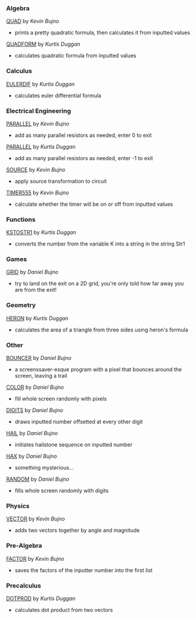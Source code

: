 ### Algebra

[QUAD](/algebra/QUAD.8xp) by *Kevin Bujno*
- prints a pretty quadratic formula, then calculates it from inputted values

[QUADFORM](/algebra/QUADFORM.8xp) by *Kurtis Duggan*
- calculates quadratic formula from inputted values

### Calculus

[EULERDIF](/calculus/EULERDIF.8xp) by *Kurtis Duggan*
- calculates euler differential formula

### Electrical Engineering

[PARALLEL](/electrical-engineering/PARALLEL_KB.8xp) by *Kevin Bujno*
- add as many parallel resistors as needed, enter 0 to exit

[PARALLEL](/electrical-engineering/PARALLEL_CD.8xp) by *Kurtis Duggan*
- add as many parallel resistors as needed, enter -1 to exit

[SOURCE](/electrical-engineering/SOURCE.8xp) by *Kevin Bujno*
- apply source transformation to circuit

[TIMER555](/electrical-engineering/TIMER555.8xp) by *Kevin Bujno*
- calculate whether the timer will be on or off from inputted values

### Functions

[KSTOSTR1](/functions/KSTOSTR1.8xp) by *Kurtis Duggan*
- converts the number from the variable K into a string in the string Str1

### Games

[GRID](/games/GRIX.8xp) by *Daniel Bujno*
- try to land on the exit on a 2D grid, you're only told how far away you are from the exit!

### Geometry

[HERON](/geometry/HERON.8xp) by *Kurtis Duggan*
- calculates the area of a triangle from three sides using heron's formula

### Other

[BOUNCER](/other/BOUNCER.8xp) by *Daniel Bujno*
- a screenssaver-esque program with a pixel that bounces around the screen, leaving a trail

[COLOR](/other/COLOR.8xp) by *Daniel Bujno*
- fill whole screen randomly with pixels

[DIGITS](/other/DIGITS.8xp) by *Daniel Bujno*
- draws inputted number offsetted at every other digit

[HAIL](/other/HAIL.8xp) by *Daniel Bujno*
- initiates hailstone sequence on inputted number

[HAX](/other/HAX.8xp) by *Daniel Bujno*
- something mysterious...

[RANDOM](/other/RANDOM.8xp) by *Daniel Bujno*
- fills whole screen randomly with digits

### Physics

[VECTOR](/physics/VECTOR.8xp) by *Kevin Bujno*
- adds two vectors together by angle and magnitude

### Pre-Algebra

[FACTOR](/pre-algebra/FACTOR.8xp) by *Kevin Bujno*
- saves the factors of the inputter number into the first list

### Precalculus

[DOTPROD](/precalculus/DOTPROD.8xp) by *Kurtis Duggan*
- calculates dot product from two vectors
